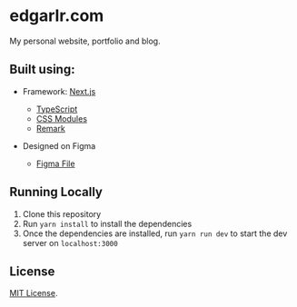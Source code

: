 # edgarlr.com

My personal website, portfolio and blog.

## Built using:

- Framework: [Next.js](https://nextjs.org)

  - [TypeScript](https://nextjs.org/docs/basic-features/typescript)
  - [CSS Modules](https://nextjs.org/docs/basic-features/built-in-css-support)
  - [Remark](https://remark.js.org/)

- Designed on Figma
  - [Figma File](https://www.figma.com/community/file/951948937037406468/Portfolio---UI-Kit)

## Running Locally

1. Clone this repository
2. Run `yarn install` to install the dependencies
3. Once the dependencies are installed, run `yarn run dev` to start the dev server on `localhost:3000`

## License

[MIT License](https://github.com/edgarlr/edgarlr.com/blob/main/LICENSE).
